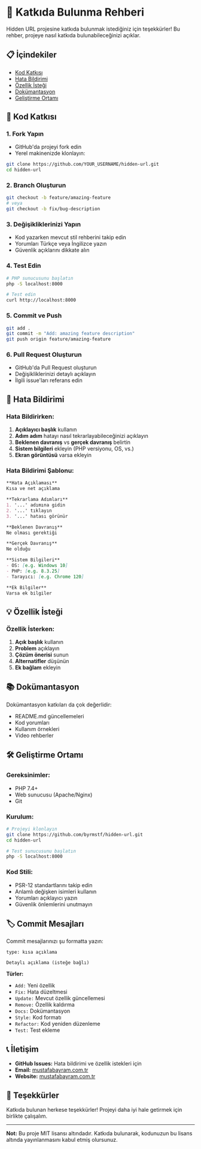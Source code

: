 # 🤝 Katkıda Bulunma Rehberi

Hidden URL projesine katkıda bulunmak istediğiniz için teşekkürler! Bu rehber, projeye nasıl katkıda bulunabileceğinizi açıklar.

## 📋 İçindekiler

- [Kod Katkısı](#kod-katkısı)
- [Hata Bildirimi](#hata-bildirimi)
- [Özellik İsteği](#özellik-isteği)
- [Dokümantasyon](#dokümantasyon)
- [Geliştirme Ortamı](#geliştirme-ortamı)

## 🚀 Kod Katkısı

### 1. Fork Yapın
- GitHub'da projeyi fork edin
- Yerel makinenizde klonlayın:
```bash
git clone https://github.com/YOUR_USERNAME/hidden-url.git
cd hidden-url
```

### 2. Branch Oluşturun
```bash
git checkout -b feature/amazing-feature
# veya
git checkout -b fix/bug-description
```

### 3. Değişikliklerinizi Yapın
- Kod yazarken mevcut stil rehberini takip edin
- Yorumları Türkçe veya İngilizce yazın
- Güvenlik açıklarını dikkate alın

### 4. Test Edin
```bash
# PHP sunucusunu başlatın
php -S localhost:8000

# Test edin
curl http://localhost:8000
```

### 5. Commit ve Push
```bash
git add .
git commit -m "Add: amazing feature description"
git push origin feature/amazing-feature
```

### 6. Pull Request Oluşturun
- GitHub'da Pull Request oluşturun
- Değişikliklerinizi detaylı açıklayın
- İlgili issue'ları referans edin

## 🐛 Hata Bildirimi

### Hata Bildirirken:
1. **Açıklayıcı başlık** kullanın
2. **Adım adım** hatayı nasıl tekrarlayabileceğinizi açıklayın
3. **Beklenen davranış** vs **gerçek davranış** belirtin
4. **Sistem bilgileri** ekleyin (PHP versiyonu, OS, vs.)
5. **Ekran görüntüsü** varsa ekleyin

### Hata Bildirimi Şablonu:
```markdown
**Hata Açıklaması**
Kısa ve net açıklama

**Tekrarlama Adımları**
1. '...' adımına gidin
2. '...' tıklayın
3. '...' hatası görünür

**Beklenen Davranış**
Ne olması gerektiği

**Gerçek Davranış**
Ne olduğu

**Sistem Bilgileri**
- OS: [e.g. Windows 10]
- PHP: [e.g. 8.3.25]
- Tarayıcı: [e.g. Chrome 120]

**Ek Bilgiler**
Varsa ek bilgiler
```

## 💡 Özellik İsteği

### Özellik İsterken:
1. **Açık başlık** kullanın
2. **Problem** açıklayın
3. **Çözüm önerisi** sunun
4. **Alternatifler** düşünün
5. **Ek bağlam** ekleyin

## 📚 Dokümantasyon

Dokümantasyon katkıları da çok değerlidir:
- README.md güncellemeleri
- Kod yorumları
- Kullanım örnekleri
- Video rehberler

## 🛠️ Geliştirme Ortamı

### Gereksinimler:
- PHP 7.4+
- Web sunucusu (Apache/Nginx)
- Git

### Kurulum:
```bash
# Projeyi klonlayın
git clone https://github.com/byrmstf/hidden-url.git
cd hidden-url

# Test sunucusunu başlatın
php -S localhost:8000
```

### Kod Stili:
- PSR-12 standartlarını takip edin
- Anlamlı değişken isimleri kullanın
- Yorumları açıklayıcı yazın
- Güvenlik önlemlerini unutmayın

## 🏷️ Commit Mesajları

Commit mesajlarınızı şu formatta yazın:
```
type: kısa açıklama

Detaylı açıklama (isteğe bağlı)
```

**Türler:**
- `Add:` Yeni özellik
- `Fix:` Hata düzeltmesi
- `Update:` Mevcut özellik güncellemesi
- `Remove:` Özellik kaldırma
- `Docs:` Dokümantasyon
- `Style:` Kod formatı
- `Refactor:` Kod yeniden düzenleme
- `Test:` Test ekleme

## 📞 İletişim

- **GitHub Issues:** Hata bildirimi ve özellik istekleri için
- **Email:** [mustafabayram.com.tr](https://mustafabayram.com.tr)
- **Website:** [mustafabayram.com.tr](https://mustafabayram.com.tr)

## 🙏 Teşekkürler

Katkıda bulunan herkese teşekkürler! Projeyi daha iyi hale getirmek için birlikte çalışalım.

---

**Not:** Bu proje MIT lisansı altındadır. Katkıda bulunarak, kodunuzun bu lisans altında yayınlanmasını kabul etmiş olursunuz.
